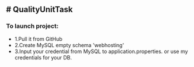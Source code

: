 <h2># QualityUnitTask</h2>

<h3>To launch project:</h3>
<ul>
  <li>1.Pull it from GitHub</li>
 <li>2.Create MySQL empty schema 'webhosting'</li>
 <li>3.Input your credential from MySQL to application.properties. or use my credentials for your DB.</li>
</ul>

